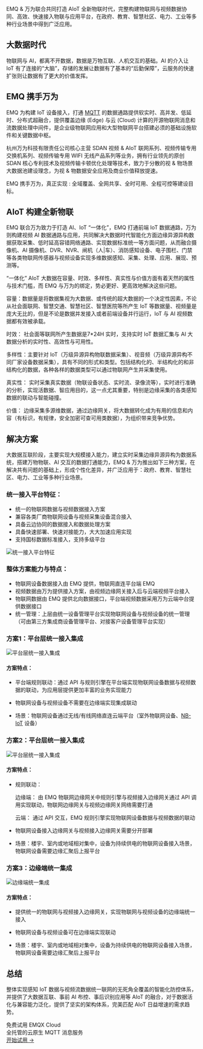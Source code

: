 EMQ & 万为联合共同打造 AIoT 全新物联时代，完整构建物联网与视频数据协同、高效、快速接入物联与应用平台，在政府、教育、智慧社区、电力、工业等多种行业场景中得到广泛应用。

## 大数据时代

物联网与 AI，都离不开数据，数据是万物互联、人机交互的基础。AI 的介入让 IoT 有了连接的“大脑”，存储的发展让数据有了基本的“后勤保障”，云服务的快速扩张则让数据有了更大的价值发挥。

## EMQ 携手万为

EMQ 为构建 IoT 设备接入，打通 [MQTT](https://www.emqx.com/zh/mqtt) 的数据通路提供软实时、高并发、低延时、分布式超融合，提供覆盖边缘 (Edge) 与云 (Cloud) 计算的开源物联网消息和流数据处理中间件，是企业级物联网应用和大型物联网平台搭建必须的基础设施软件和关键数据中枢。

杭州万为科技有限责任公司核心主营 SDAN 视频 & AIoT 联网系列、视频传输专用交换机系列、视频传输专用 WIFI 无线产品系列等业务，拥有行业领先的原创 SDAN 核心专利技术及视频传输卡顿优化处理等技术，致力于分散的视 & 物场景大数据池建设理念，为视 & 物数据安全应用及商业价值释放提速。

EMQ 携手万为，真正实现 : 全域覆盖、全网共享、全时可用、全程可控等建设目标。

## AIoT 构建全新物联

EMQ 联合万为致力于打造 AI、IoT “一体化”，EMQ 打通前端 IoT 数据通路，万为则构建视频 AI 数据通路与应用，共同解决大数据时代智能化方面边缘异源异构数据获取采集、低时延高容错网络通路、实现数据标准统一等方面问题，从而融合摄像机、AI 摄像机、DVR、NVR、闸机（人|车）、消防感知设备、电子围栏、门禁等各类物联网传感器与视频设备实现多维数据感知、采集、处理、应用、展现、预测等。

“一体化” AIoT 大数据在容量、时效、多样性、真实性与价值方面有着天然的属性与技术门槛，而 EMQ 与万为的绑定，势必更好、更高效地解决这些问题。

容量：数据量是将数据集视为大数据、或传统的超大数据的一个决定性因素，不论从社会面联网、智慧交通、智慧社区、智慧医院等所产生 IoT 等数据量、视频量是庞大无比的，但是不论是数据并发接入或者前端设备并行运行，IoT 与 AI 视频数据都有效被承载。

时效： 社会面等联网所产生数据是7*24H 实时，支持实时 IoT 数据汇集与 AI 大数据分析的实时性、高效性与可用性。

多样性：主要针对 IoT（万级异源异构物联数据采集）、视音频（万级异源异构不同厂家设备数据采集），具有不同的形式和类型。包括结构化的、半结构化的和非结构化的数据，各种各样的数据类型可以通过物联网产生并采集使用。

真实性： 实时采集真实数据（物联设备状态、实时流、录像流等），实时进行准确的分析，实现活数据、智应用目的，这一点尤其重要，特别是边缘采集的各类感知数据的联动与智能碰撞。

价值： 边缘采集多源维数据，通过边缘网关，将大数据转化成为有用的信息和内容（有标识，有规律，安全加密可查可用类数据），为组织带来竞争优势。

## 解决方案

大数据互联阶段，主要实现大规模接入能力，建立实时采集边缘异源异构为数据系统，搭建万物物联、AI 交互的数据打通能力，EMQ & 万为推出如下三种方案，在解决共有问题的基础上，形成个性化差异，并广泛应用于：政府、教育、智慧社区、电力、工业等多种行业场景。

### 统一接入平台特征：

- 统一的物联网数据与视频数据接入方案
- 兼容各类厂商物联网设备与视频采集设备混合接入
- 具备云边协同的数据接入和数据处理方案
- 具备快速部署、快速对接能力，大大加速应用实现
- 支持国标数据标准接入，支持多级平台

![统一接入平台特征](https://assets.emqx.com/images/93f08f5b019f479df4991ede54519571.png)

### 整体方案能力与特点：

- 物联网设备数据接入由 EMQ 提供，物联网直连平台端 EMQ
- 视频数据由万为提供接入方案，由视频边缘网关接入后与云端视频平台接入
- 物联网数据由 EMQ 提供北向数据接口，平台端视频数据采用万为云端中台提供数据接口
- 统一管理：上层由统一设备管理平台实现物联网设备与视频设备的统一管理（可由第三方集成商设备管理平台、对接客户设备管理平台实现）

### 方案1：平台层统一接入集成

![平台层统一接入集成](https://assets.emqx.com/images/d4e740c866d387aea475846b6106d205.png)

#### 方案特点：

- 平台端规则联动：通过 API 与规则引擎在平台端实现物联网设备数据与视频数据的联动，为应用层提供更加丰富的业务实现能力

- 物联网设备与视频设备不需要在边缘端实现集成联动

- 场景：物联网设备通过无线/有线网络直连云端平台（室外物联网设备、[NB-IoT](https://www.emqx.com/zh/blog/emqx-nb-iot-access-solution) 设备）

### 方案2：平台层统一接入集成

![平台层统一接入集成](https://assets.emqx.com/images/3f57c940b84fa7a78cb07125e1152503.png)

#### 方案特点：

- 规则联动：

  边缘端： 由 EMQ 物联网边缘网关中规则引擎与视频接入边缘网关通过 API 调用实现联动，物联网边缘网关与视频边缘网关网络需要打通

  云端： 通过 API 交互，EMQ 规则引擎实现物联网设备数据与视频数据的联动

- 物联网设备接入边缘网关与视频接入边缘网关需要分开部署

- 场景：楼宇、室内或地域相对集中，设备为持续供电的物联网设备接入场景，物联网设备需要边缘汇聚后上报平台

### 方案3：边缘端统一集成

![边缘端统一集成](https://assets.emqx.com/images/bb4ae9ae6da2b6d508408d0fc4ea8051.png)

#### 方案特点：

- 提供统一的物联网与视频接入边缘网关，实现物联网与视频设备的边缘端统一接入

- 物联网设备与视频设备可在边缘端实现联动

- 场景：楼宇、室内或地域相对集中，设备为持续供电的物联网设备接入场景，物联网设备需要边缘汇聚后上报平台

##  总结

整体实现感知 IoT 数据与视频流数据统一联网的无死角全覆盖的智能化防控体系，并提供了大数据互联、事前 AI 布控、事后识别应用等 AIoT 的融合，对于数据活化与兼容能力泛化，提供了坚实的架构体系，完美匹配 AIoT 日益增速的需求趋势。


<section class="promotion">
    <div>
        免费试用 EMQX Cloud
        <div class="is-size-14 is-text-normal has-text-weight-normal">全托管的云原生 MQTT 消息服务</div>
    </div>
    <a href="https://www.emqx.com/zh/signup?continue=https://cloud.emqx.com/console/deployments/0?oper=new" class="button is-gradient px-5">开始试用 →</a >
</section>
